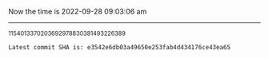 Now the time is 2022-09-28 09:03:06 am

---

<small>1154013370203692978830381493226389</small>

```txt
Latest commit SHA is: e3542e6db03a49650e253fab4d434176ce43ea65
```

